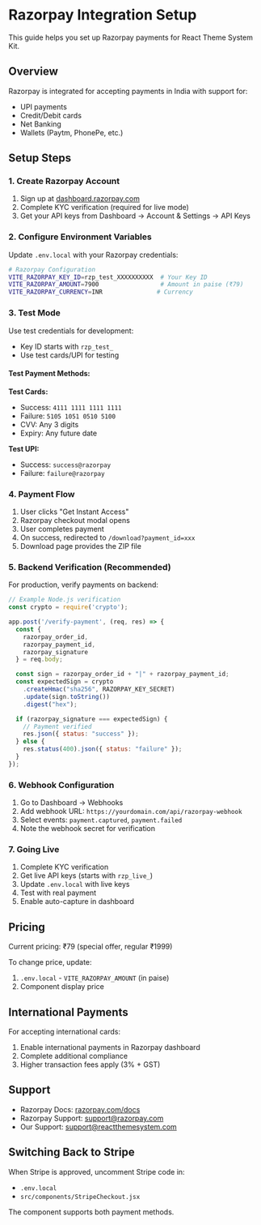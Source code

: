 # Razorpay Integration Setup

This guide helps you set up Razorpay payments for React Theme System Kit.

## Overview

Razorpay is integrated for accepting payments in India with support for:
- UPI payments
- Credit/Debit cards
- Net Banking
- Wallets (Paytm, PhonePe, etc.)

## Setup Steps

### 1. Create Razorpay Account

1. Sign up at [dashboard.razorpay.com](https://dashboard.razorpay.com)
2. Complete KYC verification (required for live mode)
3. Get your API keys from Dashboard → Account & Settings → API Keys

### 2. Configure Environment Variables

Update `.env.local` with your Razorpay credentials:

```bash
# Razorpay Configuration
VITE_RAZORPAY_KEY_ID=rzp_test_XXXXXXXXXX  # Your Key ID
VITE_RAZORPAY_AMOUNT=7900                 # Amount in paise (₹79)
VITE_RAZORPAY_CURRENCY=INR               # Currency
```

### 3. Test Mode

Use test credentials for development:
- Key ID starts with `rzp_test_`
- Use test cards/UPI for testing

#### Test Payment Methods:

**Test Cards:**
- Success: `4111 1111 1111 1111`
- Failure: `5105 1051 0510 5100`
- CVV: Any 3 digits
- Expiry: Any future date

**Test UPI:**
- Success: `success@razorpay`
- Failure: `failure@razorpay`

### 4. Payment Flow

1. User clicks "Get Instant Access"
2. Razorpay checkout modal opens
3. User completes payment
4. On success, redirected to `/download?payment_id=xxx`
5. Download page provides the ZIP file

### 5. Backend Verification (Recommended)

For production, verify payments on backend:

```javascript
// Example Node.js verification
const crypto = require('crypto');

app.post('/verify-payment', (req, res) => {
  const { 
    razorpay_order_id,
    razorpay_payment_id,
    razorpay_signature 
  } = req.body;

  const sign = razorpay_order_id + "|" + razorpay_payment_id;
  const expectedSign = crypto
    .createHmac("sha256", RAZORPAY_KEY_SECRET)
    .update(sign.toString())
    .digest("hex");

  if (razorpay_signature === expectedSign) {
    // Payment verified
    res.json({ status: "success" });
  } else {
    res.status(400).json({ status: "failure" });
  }
});
```

### 6. Webhook Configuration

1. Go to Dashboard → Webhooks
2. Add webhook URL: `https://yourdomain.com/api/razorpay-webhook`
3. Select events: `payment.captured`, `payment.failed`
4. Note the webhook secret for verification

### 7. Going Live

1. Complete KYC verification
2. Get live API keys (starts with `rzp_live_`)
3. Update `.env.local` with live keys
4. Test with real payment
5. Enable auto-capture in dashboard

## Pricing

Current pricing: ₹79 (special offer, regular ₹1999)

To change price, update:
1. `.env.local` - `VITE_RAZORPAY_AMOUNT` (in paise)
2. Component display price

## International Payments

For accepting international cards:
1. Enable international payments in Razorpay dashboard
2. Complete additional compliance
3. Higher transaction fees apply (3% + GST)

## Support

- Razorpay Docs: [razorpay.com/docs](https://razorpay.com/docs)
- Razorpay Support: support@razorpay.com
- Our Support: support@reactthemesystem.com

## Switching Back to Stripe

When Stripe is approved, uncomment Stripe code in:
- `.env.local`
- `src/components/StripeCheckout.jsx`

The component supports both payment methods.